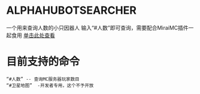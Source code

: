 # ALPHAHUBOTSEARCHER
一个用来查询人数的小只因器人
输入“#人数”即可查询，需要配合MiraiMC插件一起食用
[单击此处查看](https://github.com/MiraiMC/)

# 目前支持的命令
```
“#人数” -- 查询MC服务器玩家数目
“#卫星地图”  -开发者专用，这个不予开放
```
